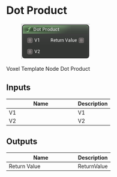 # Dot Product

<div align="left" data-full-width="false">

<figure><img src="../../../../.gitbook/assets/Dot_Product.png" alt=""><figcaption></figcaption></figure>

</div>

Voxel Template Node Dot Product

## Inputs

<table><thead><tr><th width="170">Name</th><th>Description</th></tr></thead><tbody><tr><td>V1</td><td>V1</td></tr><tr><td>V2</td><td>V2</td></tr></tbody></table>

## Outputs

<table><thead><tr><th width="170">Name</th><th>Description</th></tr></thead><tbody><tr><td>Return Value</td><td>ReturnValue</td></tr></tbody></table>
